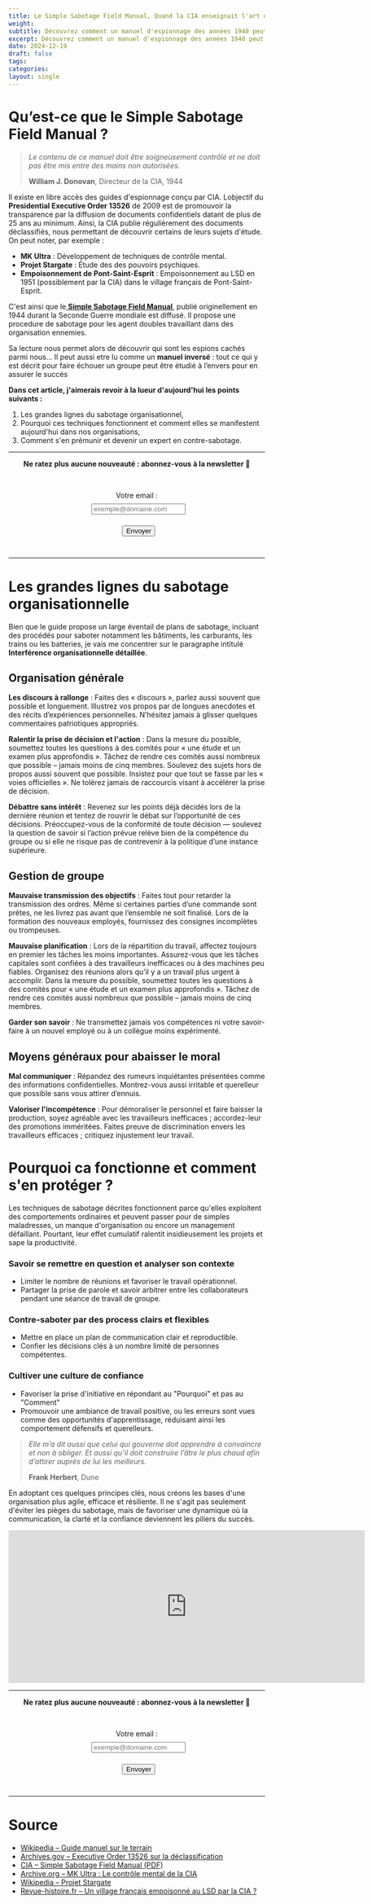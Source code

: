 ```yaml
---
title: Le Simple Sabotage Field Manual, Quand la CIA enseignait l'art du sabotage organisationnel
weight: 
subtitle: Découvrez comment un manuel d'espionnage des années 1940 peut encore influencer la gestion moderne des organisations et apprenez à déjouer ces tactiques.
excerpt: Découvrez comment un manuel d'espionnage des années 1940 peut encore influencer la gestion moderne des organisations et apprenez à déjouer ces tactiques.
date: 2024-12-19
draft: false
tags: 
categories: 
layout: single
---
```

# Qu’est-ce que le Simple Sabotage Field Manual ?

> *Le contenu de ce manuel doit être soigneusement contrôlé et ne doit pas être mis entre des mains non autorisées.*
> 
> **William J. Donovan**, Directeur de la CIA, 1944

Il existe en libre accès des guides d'espionnage conçu par CIA. Lobjectif du **Presidential Executive Order 13526** de 2009 est de promouvoir la transparence par la diffusion de documents confidentiels datant de plus de 25 ans au minimum. Ainsi, la CIA publie régulièrement des documents déclassifiés, nous permettant de découvrir certains de leurs sujets d'étude. On peut noter, par exemple :

- **MK Ultra** : Développement de techniques de contrôle mental.
- **Projet Stargate** : Étude des des pouvoirs psychiques.
- **Empoisonnement de Pont-Saint-Esprit** : Empoisonnement au LSD en 1951 (possiblement par la CIA) dans le village français de Pont-Saint-Esprit.

C'est ainsi que le[ **Simple Sabotage Field Manual**](https://www.cia.gov/static/5c875f3ec660e092cf893f60b4a288df/SimpleSabotage.pdf), publié originellement en 1944 durant la Seconde Guerre mondiale est diffusé. Il propose une procedure de sabotage pour les agent doubles travaillant dans des organisation ennemies. 

Sa lecture nous permet alors de découvrir qui sont les espions cachés parmi nous... Il peut aussi etre lu comme un **manuel inversé** : tout ce qui y est décrit pour faire échouer un groupe peut être étudié à l’envers pour en assurer le succès

**Dans cet article, j'aimerais revoir à la lueur d'aujourd'hui les points suivants :**

1. Les grandes lignes du sabotage organisationnel,
2. Pourquoi ces techniques fonctionnent et comment elles se manifestent aujourd'hui dans nos organisations,
3. Comment s'en prémunir et devenir un expert en contre-sabotage.

---

<div style="text-align: center;">

**Ne ratez plus aucune nouveauté : abonnez-vous à la newsletter 👋**

<form action="https://formspree.io/f/xwpkgwjd" method="POST" style="display:inline-block;">

  <label for="email" style="display:block; margin-bottom:0.5rem;">Votre email :</label>
  <input type="email" name="email" id="email" placeholder="exemple@domaine.com" required style="margin-bottom:0.5rem;">

  <button type="submit">Envoyer</button>
</form>
</div>

---

# Les grandes lignes du sabotage organisationnelle

Bien que le guide propose un large éventail de plans de sabotage, incluant des procédés pour saboter notamment les bâtiments, les carburants, les trains ou les batteries, je vais me concentrer sur le paragraphe intitulé **Interférence organisationnelle détaillée**.

## Organisation générale

**Les discours à rallonge** : Faites des « discours », parlez aussi souvent que possible et longuement. Illustrez vos propos par de longues anecdotes et des récits d’expériences personnelles. N’hésitez jamais à glisser quelques commentaires patriotiques appropriés.

**Ralentir la prise de décision et l'action** : Dans la mesure du possible, soumettez toutes les questions à des comités pour « une étude et un examen plus approfondis ». Tâchez de rendre ces comités aussi nombreux que possible – jamais moins de cinq membres. Soulevez des sujets hors de propos aussi souvent que possible. Insistez pour que tout se fasse par les « voies officielles ». Ne tolérez jamais de raccourcis visant à accélérer la prise de décision.

**Débattre sans intérêt** : Revenez sur les points déjà décidés lors de la dernière réunion et tentez de rouvrir le débat sur l’opportunité de ces décisions. Préoccupez-vous de la conformité de toute décision — soulevez la question de savoir si l’action prévue relève bien de la compétence du groupe ou si elle ne risque pas de contrevenir à la politique d’une instance supérieure.

## Gestion de groupe

**Mauvaise transmission des objectifs** : Faites tout pour retarder la transmission des ordres. Même si certaines parties d’une commande sont prêtes, ne les livrez pas avant que l’ensemble ne soit finalisé. Lors de la formation des nouveaux employés, fournissez des consignes incomplètes ou trompeuses.

**Mauvaise planification** : Lors de la répartition du travail, affectez toujours en premier les tâches les moins importantes. Assurez-vous que les tâches capitales sont confiées à des travailleurs inefficaces ou à des machines peu fiables. Organisez des réunions alors qu’il y a un travail plus urgent à accomplir. Dans la mesure du possible, soumettez toutes les questions à des comités pour « une étude et un examen plus approfondis ». Tâchez de rendre ces comités aussi nombreux que possible – jamais moins de cinq membres.

**Garder son savoir** : Ne transmettez jamais vos compétences ni votre savoir-faire à un nouvel employé ou à un collègue moins expérimenté.
## Moyens généraux pour abaisser le moral

**Mal communiquer** : Répandez des rumeurs inquiétantes présentées comme des informations confidentielles. Montrez-vous aussi irritable et querelleur que possible sans vous attirer d’ennuis.

**Valoriser l'incompétence** : Pour démoraliser le personnel et faire baisser la production, soyez agréable avec les travailleurs inefficaces ; accordez-leur des promotions imméritées. Faites preuve de discrimination envers les travailleurs efficaces ; critiquez injustement leur travail.
# Pourquoi ca fonctionne et comment s'en protéger ? 

Les techniques de sabotage décrites fonctionnent parce qu'elles exploitent des comportements ordinaires et peuvent passer pour de simples maladresses, un manque d'organisation ou encore un management défaillant. Pourtant, leur effet cumulatif ralentit insidieusement les projets et sape la productivité.

### Savoir se remettre en question et analyser son contexte

- Limiter le nombre de réunions et favoriser le travail opérationnel.
- Partager la prise de parole et savoir arbitrer entre les collaborateurs pendant une séance de travail de groupe.
### Contre-saboter par des process clairs et flexibles

- Mettre en place un plan de communication clair et reproductible.
- Confier les décisions clés à un nombre limité de personnes compétentes.

### Cultiver une culture de confiance

- Favoriser la prise d'initiative en répondant au "Pourquoi" et pas au "Comment"
- Promouvoir une ambiance de travail positive, ou les erreurs sont vues comme des opportunités d'apprentissage, réduisant ainsi les comportement défensifs et querelleurs. 

>*Elle m’a dit aussi que celui qui gouverne doit apprendre à convaincre et non à obliger. Et aussi qu’il doit construire l’âtre le plus chaud afin d’attirer auprès de lui les meilleurs.* 
>
>**Frank Herbert**, Dune

En adoptant ces quelques principes clés, nous créons les bases d'une organisation plus agile, efficace et résiliente. Il ne s'agit pas seulement d'éviter les pièges du sabotage, mais de favoriser une dynamique où la communication, la clarté et la confiance deviennent les piliers du succès. 

<iframe src="https://giphy.com/embed/orUDTj9Q5TMzTdB892" width="700" height="300" style="" frameBorder="0" class="giphy-embed" allowFullScreen></iframe><p><a href="https://giphy.com/gifs/orUDTj9Q5TMzTdB892"></a></p>

---

<div style="text-align: center;">

**Ne ratez plus aucune nouveauté : abonnez-vous à la newsletter 👋**

<form action="https://formspree.io/f/xwpkgwjd" method="POST" style="display:inline-block;">

  <label for="email" style="display:block; margin-bottom:0.5rem;">Votre email :</label>
  <input type="email" name="email" id="email" placeholder="exemple@domaine.com" required style="margin-bottom:0.5rem;">

  <button type="submit">Envoyer</button>
</form>
</div>

---

# Source

- [Wikipedia – Guide manuel sur le terrain](https://fr.wikipedia.org/wiki/)
- [Archives.gov – Executive Order 13526 sur la déclassification](https://www.archives.gov/isoo/policy-documents/cnsi-eo.html)
- [CIA – Simple Sabotage Field Manual (PDF)](https://www.cia.gov/static/5c875f3ec660e092cf893f60b4a288df/SimpleSabotage.pdf)
- [Archive.org – MK Ultra : Le contrôle mental de la CIA](https://archive.org/details/mk-ultra-le-controle-mental-de-la-cia-2015?utm_source=chatgpt.com)
- [Wikipedia – Projet Stargate](https://fr.wikipedia.org/wiki/Stargate_Project?utm_source=chatgpt.com)
- [Revue-histoire.fr – Un village français empoisonné au LSD par la CIA ?](https://revue-histoire.fr/histoire-contemporaine/un-village-francais-empoisonne-au-lsd-par-la-cia/?utm_source=chatgpt.com)






